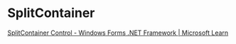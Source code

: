 # SplitContainer
[SplitContainer Control - Windows Forms .NET Framework | Microsoft Learn](https://learn.microsoft.com/en-us/dotnet/desktop/winforms/controls/splitcontainer-control-windows-forms?view=netframeworkdesktop-4.8)